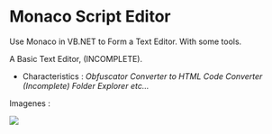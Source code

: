 # Monaco Script Editor
Use Monaco in VB.NET to Form a Text Editor. With some tools.

A Basic Text Editor, (INCOMPLETE).

- Characteristics :
     *Obfuscator
     Converter to HTML
     Code Converter (Incomplete)
     Folder Explorer
     etc...*
     
 Imagenes : 
 
 ![](https://i.ibb.co/zPnsF3b/s1.png)
 
